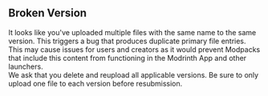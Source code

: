 ## Broken Version  
It looks like you've uploaded multiple files with the same name to the same version. This triggers a bug that produces duplicate primary file entries.  
This may cause issues for users and creators as it would prevent Modpacks that include this content from functioning in the Modrinth App and other launchers.  
We ask that you delete and reupload all applicable versions. Be sure to only upload one file to each version before resubmission.  
